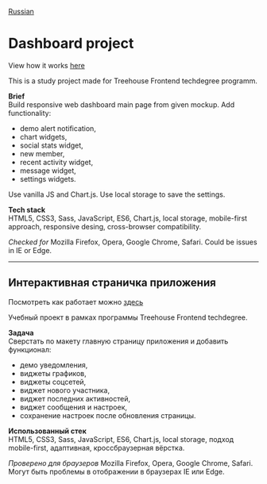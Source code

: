 [Russian](#интерактивная-страничка-приложения)

# Dashboard project  
View how it works [here](https://yoffic.github.io/treehouse_portfolio/projects/dashboard/index.html)

This is a study project made for Treehouse Frontend techdegree programm.

**Brief**   
Build responsive web dashboard main page from given mockup. Add functionality:
- demo alert notification, 
- chart widgets, 
- social stats widget, 
- new member,
- recent activity widget, 
- message widget,
- settings widgets.   

Use vanilla JS and Chart.js. Use local storage to save the settings.    

**Tech stack**   
HTML5, CSS3, Sass, JavaScript, ES6, Chart.js, local storage, mobile-first approach, responsive desing, cross-browser compatibility.

*Checked for* Mozilla Firefox, Opera, Google Chrome, Safari.
Could be issues in IE or Edge.   

*** 
## Интерактивная страничка приложения
Посмотреть как работает можно [здесь](https://yoffic.github.io/treehouse_portfolio/projects/dashboard/index.html)

Учебный проект в рамках программы Treehouse Frontend techdegree.

**Задача**   
Cверстать по макету главную страницу приложения и добавить функционал:
  - демо уведомления, 
  - виджеты графиков, 
  - виджеты соцсетей, 
  - виджет нового участника, 
  - виджет последних активностей, 
  - виджет сообщения и настроек, 
  - сохранение настроек после обновления страницы.   

**Использованный стек**   
HTML5, CSS3, Sass, JavaScript, ES6, Chart.js, local storage, подход mobile-first, адаптивная, кроссбраузерная вёрстка.

*Проверено для браузеров* Mozilla Firefox, Opera, Google Chrome, Safari.
Могут быть проблемы в отображении в браузерах IE или Edge.
